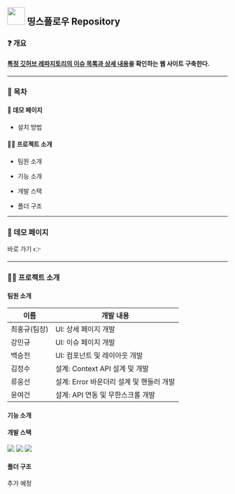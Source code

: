 ## <img src='https://cdn-icons-png.flaticon.com/512/25/25231.png' width='40'/> 띵스플로우 Repository

### ❓ 개요
#### [특정 깃허브 레파지토리의 이슈 목록과 상세 내용](https://github.com/angular/angular-cli)을 확인하는 웹 사이트 구축한다.

***

### 📜 목차

#### 🔗 데모 페이지

+ 설치 방법

#### 💁‍♂️ 프로젝트 소개

+ 팀원 소개 

+ 기능 소개 

+ 개발 스택 

+ 폴더 구조 

***

### 🔗 데모 페이지

바로 가기 👉

***

### 💁‍♂️ 프로젝트 소개

#### 팀원 소개

|이름|개발 내용|
|------|---|
|최홍규(팀장)|UI: 상세 페이지 개발|
|강민규|UI: 이슈 페이지 개발|
|백승전|UI: 컴포넌트 및 레이아웃 개발|
|김정수|설계: Context API 설계 및 개발|
|류웅선|설계: Error 바운더리 설계 및 핸들러 개발|
|윤여건|설계: API 연동 및 무한스크롤 개발|

#### 기능 소개

#### 개발 스택

<div>
<img src="https://img.shields.io/badge/React-61DAFB?style=for-the-badge&logo=react&logoColor=white"/>
<img src="https://img.shields.io/badge/JavaScript-F7DF1E?style=for-the-badge&logo=javascript&logoColor=white"/>
<img src="https://img.shields.io/badge/styled components-DB7093?style=for-the-badge&logo=styledcomponents&logoColor=white"/>
</div>


#### 폴더 구조

추가 예정
